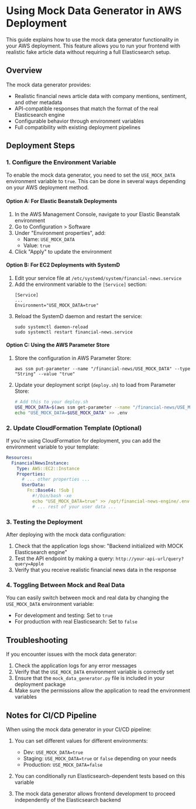 # Using Mock Data Generator in AWS Deployment

This guide explains how to use the mock data generator functionality in your AWS deployment. This feature allows you to run your frontend with realistic fake article data without requiring a full Elasticsearch setup.

## Overview

The mock data generator provides:
- Realistic financial news article data with company mentions, sentiment, and other metadata
- API-compatible responses that match the format of the real Elasticsearch engine
- Configurable behavior through environment variables
- Full compatibility with existing deployment pipelines

## Deployment Steps

### 1. Configure the Environment Variable

To enable the mock data generator, you need to set the `USE_MOCK_DATA` environment variable to `true`. This can be done in several ways depending on your AWS deployment method.

#### Option A: For Elastic Beanstalk Deployments

1. In the AWS Management Console, navigate to your Elastic Beanstalk environment
2. Go to Configuration > Software
3. Under "Environment properties", add:
   - Name: `USE_MOCK_DATA`
   - Value: `true`
4. Click "Apply" to update the environment

#### Option B: For EC2 Deployments with SystemD

1. Edit your service file at `/etc/systemd/system/financial-news.service`
2. Add the environment variable to the `[Service]` section:
   ```
   [Service]
   ...
   Environment="USE_MOCK_DATA=true"
   ```
3. Reload the SystemD daemon and restart the service:
   ```
   sudo systemctl daemon-reload
   sudo systemctl restart financial-news.service
   ```

#### Option C: Using the AWS Parameter Store

1. Store the configuration in AWS Parameter Store:
   ```
   aws ssm put-parameter --name "/financial-news/USE_MOCK_DATA" --type "String" --value "true"
   ```

2. Update your deployment script (`deploy.sh`) to load from Parameter Store:
   ```bash
   # Add this to your deploy.sh
   USE_MOCK_DATA=$(aws ssm get-parameter --name "/financial-news/USE_MOCK_DATA" --query "Parameter.Value" --output text)
   echo "USE_MOCK_DATA=$USE_MOCK_DATA" >> .env
   ```

### 2. Update CloudFormation Template (Optional)

If you're using CloudFormation for deployment, you can add the environment variable to your template:

```yaml
Resources:
  FinancialNewsInstance:
    Type: AWS::EC2::Instance
    Properties:
      # ... other properties ...
      UserData:
        Fn::Base64: !Sub |
          #!/bin/bash -xe
          echo "USE_MOCK_DATA=true" >> /opt/financial-news-engine/.env
          # ... rest of your user data ...
```

### 3. Testing the Deployment

After deploying with the mock data configuration:

1. Check that the application logs show: "Backend initialized with MOCK Elasticsearch engine"
2. Test the API endpoint by making a query: `http://your-api-url/query?query=Apple`
3. Verify that you receive realistic financial news data in the response

### 4. Toggling Between Mock and Real Data

You can easily switch between mock and real data by changing the `USE_MOCK_DATA` environment variable:

- For development and testing: Set to `true`
- For production with real Elasticsearch: Set to `false`

## Troubleshooting

If you encounter issues with the mock data generator:

1. Check the application logs for any error messages
2. Verify that the `USE_MOCK_DATA` environment variable is correctly set
3. Ensure that the `mock_data_generator.py` file is included in your deployment package
4. Make sure the permissions allow the application to read the environment variables

## Notes for CI/CD Pipeline

When using the mock data generator in your CI/CD pipeline:

1. You can set different values for different environments:
   - Dev: `USE_MOCK_DATA=true`
   - Staging: `USE_MOCK_DATA=true` or `false` depending on your needs
   - Production: `USE_MOCK_DATA=false`

2. You can conditionally run Elasticsearch-dependent tests based on this variable

3. The mock data generator allows frontend development to proceed independently of the Elasticsearch backend 